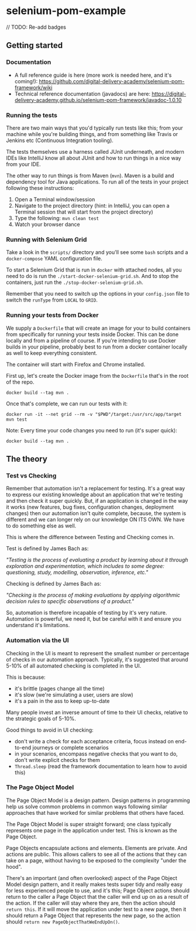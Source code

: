 # selenium-pom-example
// TODO: Re-add badges

## Getting started

### Documentation

- A full reference guide is here (more work is needed here, and it's coming!): https://github.com/digital-delivery-academy/selenium-pom-framework/wiki
- Technical reference documentation (javadocs) are here: https://digital-delivery-academy.github.io/selenium-pom-framework/javadoc-1.0.10

### Running the tests

There are two main ways that you'd typically run tests like this; from your machine while you're building things, and
from something like Travis or Jenkins etc (Continuous Integration tooling).

The tests themselves use a harness called JUnit underneath, and modern IDEs like IntelliJ know all about JUnit and how 
to run things in a nice way from your IDE.

The other way to run things is from Maven (`mvn`).  Maven is a build and dependency tool for Java applications.  To run all 
of the tests in your project following these instructions:

1. Open a Terminal window/session
2. Navigate to the project directory (hint: in IntelliJ, you can open a Terminal session that will start from the project directory)
3. Type the following: `mvn clean test`
4. Watch your browser dance

### Running with Selenium Grid

Take a look in the `scripts/` directory and you'll see some `bash` scripts and a `docker-compose` YAML configuration file.

To start a Selenium Grid that is run in `docker` with attached nodes, all you need to do is run the `./start-docker-selenium-grid.sh`.  And to stop the containers,
just run the `./stop-docker-selenium-grid.sh`.

Remember that you need to switch up the options in your `config.json` file to switch the `runType` from `LOCAL` to `GRID`. 

### Running your tests from Docker

We supply a `Dockerfile` that will create an image for your to build containers from specifically for running your tests inside Docker.  This can be done locally and from a pipeline of course.
If you're intending to use Docker builds in your pipeline, probably best to run from a docker container locally as well to keep everything consistent.

The container will start with Firefox and Chrome installed.

First up, let's create the Docker image from the `Dockerfile` that's in the root of the repo.

`docker build --tag mvn .`

Once that's complete, we can run our tests with it:

`docker run -it --net grid --rm -v "$PWD"/target:/usr/src/app/target mvn test`

Note: Every time your code changes you need to run (it's super quick):

`docker build --tag mvn .`

## The theory

### Test vs Checking

Remember that automation isn't a replacement for testing.  It's a great way to express our existing knowledge about an application
that we're testing and then check it super quickly.  But, if an application is changed in the way it works (new features, 
bug fixes, configuration changes, deployment changes) then our automation isn't quite complete, because, the system is different
and we can longer rely on our knowledge ON ITS OWN.  We have to do something else as well.

This is where the difference between Testing and Checking comes in.

Test is defined by James Bach as:

_"Testing is the process of evaluating a product by learning about it through exploration and experimentation, which 
includes to some degree: questioning, study, modelling, observation, inference, etc."_

Checking is defined by James Bach as:

_"Checking is the process of making evaluations by applying algorithmic decision rules to specific observations of a product."_

So, automation is therefore incapable of testing by it's very nature.  Automation is powerful, we need it, but
be careful with it and ensure you understand it's limitations.

### Automation via the UI

Checking in the UI is meant to represent the smallest number or percentage of checks in our automation approach.
Typically, it's suggested that around 5-10% of all automated checking is completed in the UI.

This is because:

- it's brittle (pages change all the time)
- it's slow (we're simulating a user, users are slow)
- it's a pain in the ass to keep up-to-date

Many people invest an inverse amount of time to their UI checks, relative to the strategic goals of 5-10%.

Good things to avoid in UI checking:

- don't write a check for each acceptance criteria, focus instead on end-to-end journeys or complete scenarios
- in your scenarios, encompass negative checks that you want to do, don't write explicit checks for them
- `Thread.sleep` (read the framework documentation to learn how to avoid this)

### The Page Object Model

The Page Object Model is a design pattern.  Design patterns in programming help us solve common problems in common ways
following similar approaches that have worked for similar problems that others have faced.

The Page Object Model is super straight forward; one class typically represents one page in the application under test.  This is
known as the Page Object.

Page Objects encapsulate actions and elements.  Elements are private.  And actions are public.  This allows callers to see 
all of the actions that they can take on a page, without having to be exposed to the complexity "under the hood".

There's an important (and often overlooked) aspect of the Page Object Model design pattern, and it really makes tests
super tidy and really easy for less experienced people to use, and it's this; Page Object actions should return to the caller
a Page Object that the caller will end up on as a result of the action.  If the caller will stay where they are, then
the action should `return this`.  If it will move the application under test to a new page, then it should return a Page Object
that represents the new page, so the action should `return new PageObjectThatWeEndUpOn()`.  

